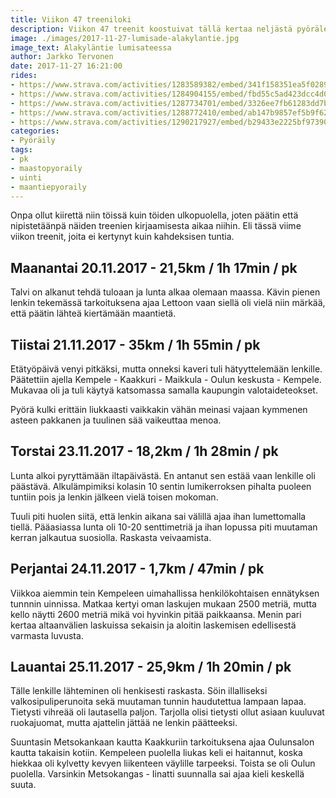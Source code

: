 ```yaml
---
title: Viikon 47 treeniloki
description: Viikon 47 treenit koostuivat tällä kertaa neljästä pyörälenkistä ja yhdestä uintikerrasta. Mikä parasta niin ennätyksiäkin tuli.
image: ./images/2017-11-27-lumisade-alakylantie.jpg
image_text: Alakyläntie lumisateessa
author: Jarkko Tervonen
date: 2017-11-27 16:21:00
rides:
- https://www.strava.com/activities/1283589382/embed/341f158351ea5f028932714325ab3671ae896673
- https://www.strava.com/activities/1284904155/embed/fbd55c5ad423dcc4d03b2bc281948acbf14f590e
- https://www.strava.com/activities/1287734701/embed/3326ee7fb61283dd7bceab2c95be3dbaa5e208c1
- https://www.strava.com/activities/1288772410/embed/ab147b9857ef5b9f62aa8507d3b6ae39f1948fff
- https://www.strava.com/activities/1290217927/embed/b29433e2225bf973907c348d448d433f0a10fef0
categories:
- Pyöräily
tags:
- pk
- maastopyoraily
- uinti
- maantiepyoraily
---
```

Onpa ollut kiirettä niin töissä kuin töiden ulkopuolella, joten päätin että nipistetäänpä näiden treenien kirjaamisesta aikaa niihin. Eli tässä viime viikon treenit, joita ei kertynyt kuin kahdeksisen tuntia.

## Maanantai 20.11.2017 - 21,5km / 1h 17min / pk

Talvi on alkanut tehdä tuloaan ja lunta alkaa olemaan maassa. Kävin pienen lenkin tekemässä tarkoituksena ajaa Lettoon vaan siellä oli vielä niin märkää, että päätin lähteä kiertämään maantietä.

## Tiistai 21.11.2017 - 35km / 1h 55min / pk

Etätyöpäivä venyi pitkäksi, mutta onneksi kaveri tuli hätyyttelemään lenkille. Päätettiin ajella Kempele - Kaakkuri - Maikkula - Oulun keskusta - Kempele. Mukavaa oli ja tuli käytyä katsomassa samalla kaupungin valotaideteokset.

Pyörä kulki erittäin liukkaasti vaikkakin vähän meinasi vajaan kymmenen asteen pakkanen ja tuulinen sää vaikeuttaa menoa.

## Torstai 23.11.2017 - 18,2km / 1h 28min / pk

Lunta alkoi pyryttämään iltapäivästä. En antanut sen estää vaan lenkille oli päästävä. Alkulämpimiksi kolasin 10 sentin lumikerroksen pihalta puoleen tuntiin pois ja lenkin jälkeen vielä toisen mokoman.

Tuuli piti huolen siitä, että lenkin aikana sai välillä ajaa ihan lumettomalla tiellä. Pääasiassa lunta oli 10-20 senttimetriä ja ihan lopussa piti muutaman kerran jalkautua suosiolla. Raskasta veivaamista.

## Perjantai 24.11.2017 - 1,7km / 47min / pk

Viikkoa aiemmin tein Kempeleen uimahallissa henkilökohtaisen ennätyksen tunnnin uinnissa. Matkaa kertyi oman laskujen mukaan 2500 metriä, mutta kello näytti 2600 metriä mikä voi hyvinkin pitää paikkaansa. Menin pari kertaa altaanvälien laskuissa sekaisin ja aloitin laskemisen edellisestä varmasta luvusta.

## Lauantai 25.11.2017 - 25,9km / 1h 20min / pk

Tälle lenkille lähteminen oli henkisesti raskasta. Söin illalliseksi valkosipuliperunoita sekä muutaman tunnin haudutettua lampaan lapaa. Tietysti vihreää oli lautasella paljon. Tarjolla olisi tietysti ollut asiaan kuuluvat ruokajuomat, mutta ajattelin jättää ne lenkin päätteeksi.

Suuntasin Metsokankaan kautta Kaakkuriin tarkoituksena ajaa Oulunsalon kautta takaisin kotiin. Kempeleen puolella liukas keli ei haitannut, koska hiekkaa oli kylvetty kevyen liikenteen väylille tarpeeksi. Toista se oli Oulun puolella. Varsinkin Metsokangas - Iinatti suunnalla sai ajaa kieli keskellä suuta.
